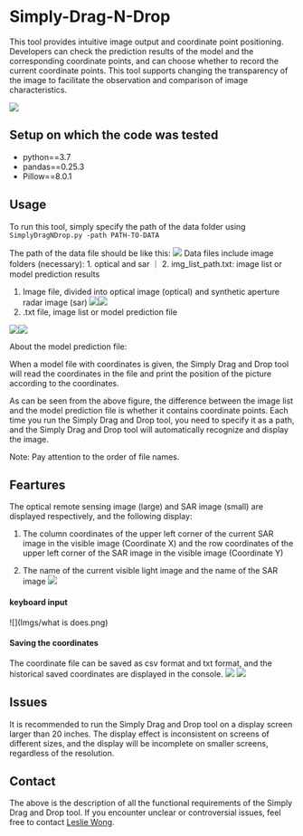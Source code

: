 # Simply-Drag-N-Drop
This tool provides intuitive image output and coordinate point positioning. Developers can check the prediction results of the model and the corresponding coordinate points, and can choose whether to record the current coordinate points. This tool supports changing the transparency of the image to facilitate the observation and comparison of image characteristics.

![](Imgs/image2020-11-17_15-52-45.png)
## Setup on which the code was tested
- python==3.7
- pandas==0.25.3
- Pillow==8.0.1

## Usage
To run this tool, simply specify the path of the data folder using
`SimplyDragNDrop.py -path PATH-TO-DATA`  

The path of the data file should be like this:
![](Imgs/image2020-11-18_15-5-10.png)
Data files include image folders (necessary): 1. optical and sar ｜ 2. img_list_path.txt: image list or model prediction results

1. Image file, divided into optical image (optical) and synthetic aperture radar image (sar) 
![](Imgs/opt.png)![](Imgs/sar.png)
2. .txt file, image list or model prediction file

![](Imgs/list.png)![](Imgs/cor.png)

About the model prediction file:

When a model file with coordinates is given, the Simply Drag and Drop tool will read the coordinates in the file and print the position of the picture according to the coordinates.

As can be seen from the above figure, the difference between the image list and the model prediction file is whether it contains coordinate points. Each time you run the Simply Drag and Drop tool, you need to specify it as a path, and the Simply Drag and Drop tool will automatically recognize and display the image.

Note: Pay attention to the order of file names.

## Feartures

The optical remote sensing image (large) and SAR image (small) are displayed respectively, and the following display:

1. The column coordinates of the upper left corner of the current SAR image in the visible image (Coordinate X) and the row coordinates of the upper left corner of the SAR image in the visible image (Coordinate Y)

2. The name of the current visible light image and the name of the SAR image
![](Imgs/image2020-11-17_15-52-45.png)

#### keyboard input

![](Imgs/what is does.png)
#### Saving the coordinates
The coordinate file can be saved as csv format and txt format, and the historical saved coordinates are displayed in the console.
![](Imgs/txt_save.png)
![](Imgs/csv_save.png)
## Issues
It is recommended to run the Simply Drag and Drop tool on a display screen larger than 20 inches. The display effect is inconsistent on screens of different sizes, and the display will be incomplete on smaller screens, regardless of the resolution.
## Contact
The above is the description of all the functional requirements of the Simply Drag and Drop tool. If you encounter unclear or controversial issues, feel free to contact [Leslie Wong](yushuowang@gmail.com).